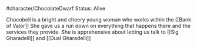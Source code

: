 #character/ChocolateDwarf 
Status: Alive

Chocobell is a bright and cheery young woman who works within the [[Bank of Valor]]   She gave us a run down on everything that happens there and the services they provide.   She is apprehensive about letting us talk to [[Sig Gharadelli]] and [[Dual Gharadelli]]